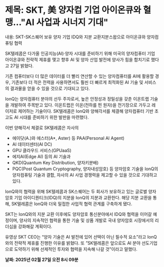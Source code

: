 # **제목: SKT, 美 양자컴 기업 아이온큐와 혈맹…"AI 사업과 시너지 기대"**

  내용: SKT-SK스퀘어 보유 양자 기업 IDQ와 지분 교환지분스왑으로 아이온큐와 양자컴퓨팅 협력

SK텔레콤은 다가올 인공지능(AI)·양자 시대를 준비하기 위해 미국의 양자컴퓨터 기업 아이온큐와 전략적 제휴를 맺고 향후 AI 및 양자 산업 발전에 양사가 힘을 합치기로 했다고 27일 밝혔다.

기존 컴퓨터보다 더 많은 데이터를 더 빨리 연산할 수 있는 양자컴퓨터를 AI에 활용할 경우, 기존보다 더 적은 전력을 사용하면서도 훨씬 더 빠르게 최적화된 AI 기술 및 서비스의 결과물을 얻을 수 있을 것으로 기대되고 있다.

IonQ는 양자컴퓨터 분야의 선두 주자로서, 높은 안정성과 정밀성을 갖춘 이온트랩 기술을 개발하여 주목받고 있다. 이온트랩은 이온(전하를 띈 원자)을 전기장으로 가두고 레이저로 제어하는 기술이다. SK텔레콤은 IonQ와 양해각서를 체결해 양자컴퓨터 기반 초고도 AI 시대를 준비하기 위한 발판을 마련했다.

이번 양해각서 체결로 SK텔레콤은 자사의 
- 에이닷(A.)와 에스터(A*, Aster) 등 PAA(Personal AI Agent) 
- AI 데이터센터(AI DC) 
- GPU 클라우드 서비스(GPUaaS) 
- 에지AI(Edge AI) 등의 AI 기술과 
- QKD(Quantum Key Distribution, 양자키분배) 
- PQC(Post Quantum Cryptography, 양자내성암호) 등 양자암호 기술을 IonQ의 양자컴퓨팅 기술과 결합, 자사의 AI 사업 경쟁력을 제고할 수 있을 것으로 기대하고 있다.

IonQ와의 협력을 위해 SK텔레콤과 SK스퀘어는 두 회사가 보유하고 있는 글로벌 양자암호 기업 아이디퀀티크(IDQ)의 지분을 IonQ의 지분과 교환한다. 해당 지분 교환을 통해, SK텔레콤은 IonQ와 더욱 밀접한 사업적 협력 관계를 구축하게 됐다.

SKT는 IonQ와의 지분 교환 이후에도 양자암호 통신분야에서 IDQ와 협력을 이어갈 예정이며, 양사의 지속적인 협력을 통한 기술 및 상품 개발로 국내 양자암호 시장에서의 리더십을 강화해갈 계획이다.

유영상 SKT CEO는 “양자 기술은 AI 발전에 있어 선택이 아닌 필수적 요소”라고 IonQ와의 전략적 제휴를 진행한 이유를 밝혔다. 또 ”SK텔레콤은 앞으로도 AI 분야 선도기업으로 도약하기 위해 선제적인 투자와 협력을 지속해 나갈 것”이라고 말했다.

  **날짜: 2025년 02월 27일 오전 8시 09분**